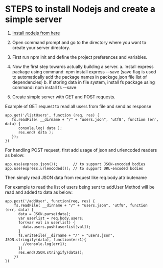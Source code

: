 # STEPS to install Nodejs and create a simple server

1. [Install nodejs from here](https://nodejs.org/en/download/)

2. Open command prompt and go to the directory where you want to create your server directory.

3. First run npm init and define the project preferences and variables.

4. Now the first step towards actually building a server.
   a. Install express package using command:
      npm install express --save (save flag is used to automatically add the package names in package.json file list of dependencies)
   b. If storing data in file system, install fs package using command:
      npm install fs --save

5. Create simple server with GET and POST requests.

Example of GET request to read all users from file and send as response

```
app.get('/listUsers', function (req, res) {
   fs.readFile( __dirname + "/" + "users.json", 'utf8', function (err, data) {
      console.log( data );
      res.end( data );
   });
})
```

For handling POST request, first add usage of json and urlencoded readers as below:
```
app.use(express.json());       // to support JSON-encoded bodies
app.use(express.urlencoded()); // to support URL-encoded bodies
```
Then simply read JSON data from request like
req.body.attributename

For example to read the list of users being sent to addUser Method will be read and added to data as below:
```
app.post('/addUser', function(req, res) {
	fs.readFile( __dirname + "/" + "users.json", 'utf8', function (err, data) {
	  data = JSON.parse(data);
	  var userlist = req.body.users;
	  for(var val in userlist) {
      	data.users.push(userlist[val]);
      }
      fs.writeFile(__dirname + "/" + "users.json", JSON.stringify(data), function(err1){
      	//console.log(err1);
      })
      res.end(JSON.stringify(data));
    })
})
```
